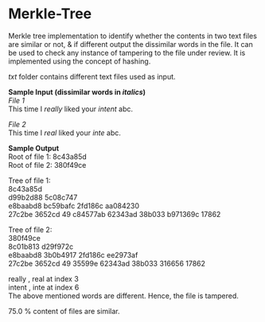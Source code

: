 # Merkle-Tree

Merkle tree implementation to identify whether the contents in two text files are similar or not, & if different output the dissimilar words in the file. It can be used to check any instance of tampering to the file under review.
It is implemented using the concept of hashing.
 
*txt* folder contains different text files used as input.
 
**Sample Input (dissimilar words in *italics*)**  
*File 1*  
This time I *really* liked your *intent* abc.  
 
*File 2*  
This time I *real* liked your *inte* abc.  
 
**Sample Output**  
Root of file 1: 8c43a85d  
Root of file 2: 380f49ce  

Tree of file 1:  
8c43a85d   
d99b2d88 5c08c747   
e8baabd8 bc59bafc 2fd186c aa084230   
27c2be 3652cd 49 c84577ab 62343ad 38b033 b971369c 17862   

Tree of file 2:  
380f49ce   
8c01b813 d29f972c   
e8baabd8 3b0b4917 2fd186c ee2973af   
27c2be 3652cd 49 35599e 62343ad 38b033 316656 17862   

really , real at index 3  
intent , inte at index 6  
The above mentioned words are different. Hence, the file is tampered.  
  
75.0 % content of files are similar.  

